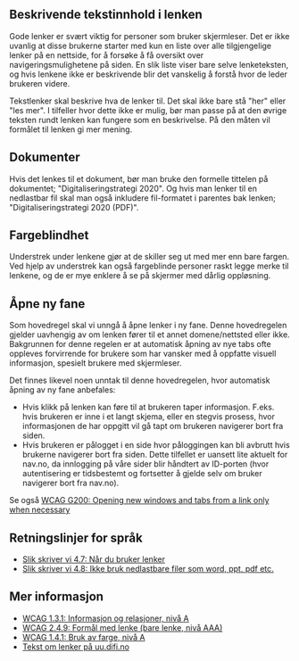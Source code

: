 ## Beskrivende tekstinnhold i lenken

Gode lenker er svært viktig for personer som bruker skjermleser. Det er ikke uvanlig at disse brukerne starter med kun en liste over alle tilgjengelige lenker på en nettside, for å forsøke å få oversikt over navigeringsmulighetene på siden. En slik liste viser bare selve lenketeksten, og hvis lenkene ikke er beskrivende blir det vanskelig å forstå hvor de leder brukeren videre.

Tekstlenker skal beskrive hva de lenker til. Det skal ikke bare stå "her" eller "les mer". I tilfeller hvor dette ikke er mulig, bør man passe på at den øvrige teksten rundt lenken kan fungere som en beskrivelse. På den måten vil formålet til lenken gi mer mening.

## Dokumenter

Hvis det lenkes til et dokument, bør man bruke den formelle tittelen på dokumentet; "Digitaliseringstrategi 2020". Og hvis man lenker til en nedlastbar fil skal man også inkludere fil-formatet i parentes bak lenken; "Digitaliseringstrategi 2020 (PDF)".

## Fargeblindhet

Understrek under lenkene gjør at de skiller seg ut med mer enn bare fargen. Ved hjelp av understrek kan også fargeblinde personer raskt legge merke til lenkene, og de er mye enklere å se på skjermer med dårlig oppløsning.

## Åpne ny fane

Som hovedregel skal vi unngå å åpne lenker i ny fane. Denne hovedregelen gjelder uavhengig av om lenken fører til et annet domene/nettsted eller ikke. Bakgrunnen for denne regelen er at automatisk åpning av nye tabs ofte oppleves forvirrende for brukere som har vansker med å oppfatte visuell informasjon, spesielt brukere med skjermleser.

Det finnes likevel noen unntak til denne hovedregelen, hvor automatisk åpning av ny fane anbefales:

- Hvis klikk på lenken kan føre til at brukeren taper informasjon. F.eks. hvis brukeren er inne i et langt skjema, eller en stegvis prosess, hvor informasjonen de har oppgitt vil gå tapt om brukeren navigerer bort fra siden.
- Hvis brukeren er pålogget i en side hvor påloggingen kan bli avbrutt hvis brukerne navigerer bort fra siden. Dette tilfellet er uansett lite aktuelt for nav.no, da innlogging på våre sider blir håndtert av ID-porten (hvor autentisering er tidsbestemt og fortsetter å gjelde selv om bruker navigerer bort fra nav.no).

Se også [WCAG G200: Opening new windows and tabs from a link only when necessary](https://www.w3.org/TR/WCAG20-TECHS/G200.html)

## Retningslinjer for språk

- [Slik skriver vi 4.7: Når du bruker lenker](/resources/language#4.7-når-du-bruker-lenker)
- [Slik skriver vi 4.8: Ikke bruk nedlastbare filer som word, ppt, pdf etc.](/resources/language#4.8-ikke-bruk-nedlastbare-filer-som-word,-ppt,-pdf-etc.)

## Mer informasjon

- [WCAG 1.3.1: Informasjon og relasjoner, nivå A](https://uu.difi.no/krav-og-regelverk/wcag-20-standarden/131-informasjon-og-relasjoner-niva)
- [WCAG 2.4.9: Formål med lenke (bare lenke, nivå AAA)](https://uu.difi.no/krav-og-regelverk/wcag-20-standarden/ikke-lovpalagte-krav/249-formal-med-lenke-bare-lenke-niva-aaa)
- [WCAG 1.4.1: Bruk av farge, nivå A](https://uu.difi.no/krav-og-regelverk/wcag-20-standarden/141-bruk-av-farge-niva)
- [Tekst om lenker på uu.difi.no](https://uu.difi.no/krav-og-regelverk/losningsforslag-web/lenker)
